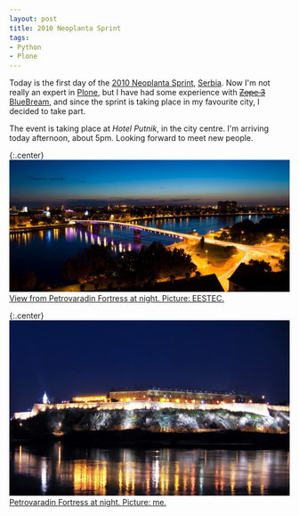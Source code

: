 ```yaml
---
layout: post
title: 2010 Neoplanta Sprint
tags:
- Python
- Plone
---
```


Today is the first day of the [2010 Neoplanta Sprint][2], [Serbia][3]. Now I'm
not really an expert in [Plone][4], but I have had some experience with
[<del>Zope 3</del>][5] [<ins>BlueBream</ins>][6], and since the sprint is
taking place in my favourite city, I decided to take part.

[1]: http://www.coactivate.org/projects/neoplanta-sprint
[2]: https://en.wikipedia.org/wiki/Novi_Sad
[3]: https://en.wikipedia.org/wiki/Serbia
[4]: https://plone.org/
[5]: http://www.zope.org/the-world-of-zope
[6]: http://bluebream.zope.org/

The event is taking place at *Hotel Putnik*, in the city centre. I'm arriving
today afternoon, about 5pm. Looking forward to meet new people.

{:.center}
[![Novi Sad at night](/images/2010/novi-sad-at-night.jpg)
View from Petrovaradin Fortress at night. Picture: EESTEC.
][8]

[8]: http://eestec.net/news-and-offers/ecm-2010-in-general

{:.center}
[![Petrovaradin Fortress at night](/images/2010/tvrdjava-at-night-small.jpg)
Petrovaradin Fortress at night. Picture: me.
][9]

[9]: /images/2010/tvrdjava-at-night.jpg
